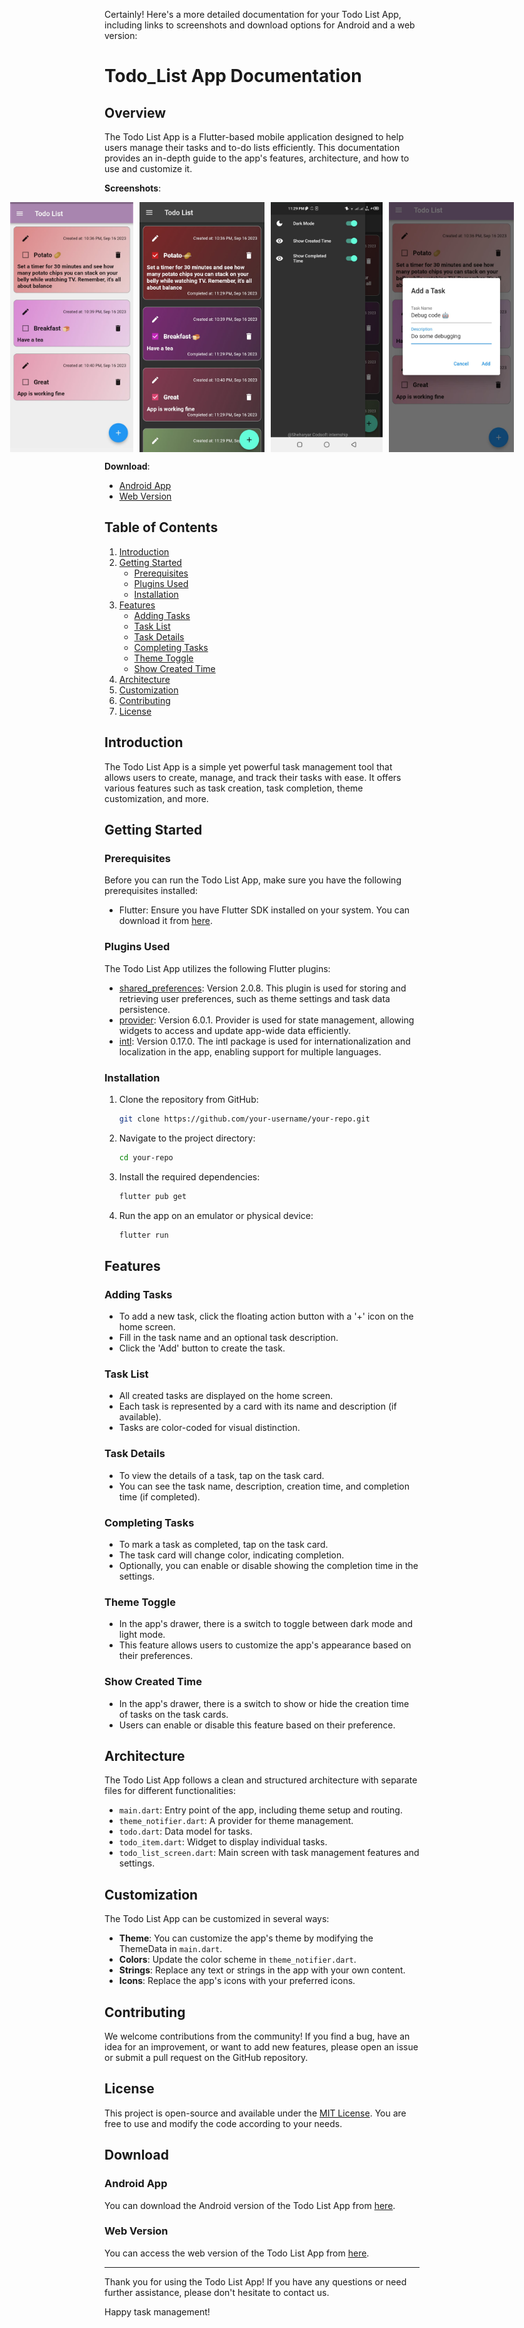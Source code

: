 Certainly! Here's a more detailed documentation for your Todo List App, including links to screenshots and download options for Android and a web version:

# Todo_List App Documentation

## Overview

The Todo List App is a Flutter-based mobile application designed to help users manage their tasks and to-do lists efficiently. This documentation provides an in-depth guide to the app's features, architecture, and how to use and customize it.

**Screenshots**:

<div style="display: flex; justify-content: center;">
  <img src="screenshots/white_theme.jpeg" width="200" height="400" style="margin-right: 10px;" />
  <img src="screenshots/black_theme.jpeg" width="200" height="400" style="margin-right: 10px;" />
  <img src="screenshots/black_theme_drawer.jpeg" width="200" height="400" style="margin-right: 10px;" />
  <img src="screenshots/addingtasks.jpeg" width="200" height="400" />
</div>



**Download**:

- [Android App](#android-app)
- [Web Version](#web-version)

## Table of Contents

1. [Introduction](#introduction)
2. [Getting Started](#getting-started)
    - [Prerequisites](#prerequisites)
    - [Plugins Used](#plugins-used)
    - [Installation](#installation)
3. [Features](#features)
    - [Adding Tasks](#adding-tasks)
    - [Task List](#task-list)
    - [Task Details](#task-details)
    - [Completing Tasks](#completing-tasks)
    - [Theme Toggle](#theme-toggle)
    - [Show Created Time](#show-created-time)
4. [Architecture](#architecture)
5. [Customization](#customization)
6. [Contributing](#contributing)
7. [License](#license)

## Introduction

The Todo List App is a simple yet powerful task management tool that allows users to create, manage, and track their tasks with ease. It offers various features such as task creation, task completion, theme customization, and more.

## Getting Started

### Prerequisites

Before you can run the Todo List App, make sure you have the following prerequisites installed:

- Flutter: Ensure you have Flutter SDK installed on your system. You can download it from [here](https://flutter.dev/docs/get-started/install).

### Plugins Used
The Todo List App utilizes the following Flutter plugins:

- [shared_preferences](https://pub.dev/packages/shared_preferences): Version 2.0.8. This plugin is used for storing and retrieving user preferences, such as theme settings and task data persistence.
- [provider](https://pub.dev/packages/provider): Version 6.0.1. Provider is used for state management, allowing widgets to access and update app-wide data efficiently.
- [intl](https://pub.dev/packages/intl): Version 0.17.0. The intl package is used for internationalization and localization in the app, enabling support for multiple languages.


### Installation

1. Clone the repository from GitHub:

   ```bash
   git clone https://github.com/your-username/your-repo.git
   ```

2. Navigate to the project directory:

   ```bash
   cd your-repo
   ```

3. Install the required dependencies:

   ```bash
   flutter pub get
   ```

4. Run the app on an emulator or physical device:

   ```bash
   flutter run
   ```

## Features

### Adding Tasks

- To add a new task, click the floating action button with a '+' icon on the home screen.
- Fill in the task name and an optional task description.
- Click the 'Add' button to create the task.

### Task List

- All created tasks are displayed on the home screen.
- Each task is represented by a card with its name and description (if available).
- Tasks are color-coded for visual distinction.

### Task Details

- To view the details of a task, tap on the task card.
- You can see the task name, description, creation time, and completion time (if completed).

### Completing Tasks

- To mark a task as completed, tap on the task card.
- The task card will change color, indicating completion.
- Optionally, you can enable or disable showing the completion time in the settings.

### Theme Toggle

- In the app's drawer, there is a switch to toggle between dark mode and light mode.
- This feature allows users to customize the app's appearance based on their preferences.

### Show Created Time

- In the app's drawer, there is a switch to show or hide the creation time of tasks on the task cards.
- Users can enable or disable this feature based on their preference.

## Architecture

The Todo List App follows a clean and structured architecture with separate files for different functionalities:

- `main.dart`: Entry point of the app, including theme setup and routing.
- `theme_notifier.dart`: A provider for theme management.
- `todo.dart`: Data model for tasks.
- `todo_item.dart`: Widget to display individual tasks.
- `todo_list_screen.dart`: Main screen with task management features and settings.

## Customization

The Todo List App can be customized in several ways:

- **Theme**: You can customize the app's theme by modifying the ThemeData in `main.dart`.
- **Colors**: Update the color scheme in `theme_notifier.dart`.
- **Strings**: Replace any text or strings in the app with your own content.
- **Icons**: Replace the app's icons with your preferred icons.

## Contributing

We welcome contributions from the community! If you find a bug, have an idea for an improvement, or want to add new features, please open an issue or submit a pull request on the GitHub repository.

## License

This project is open-source and available under the [MIT License](LICENSE). You are free to use and modify the code according to your needs.



## Download

### Android App

You can download the Android version of the Todo List App from [here](insert-android-app-link-here).

### Web Version

You can access the web version of the Todo List App from [here](insert-web-version-link-here).

---



Thank you for using the Todo List App! If you have any questions or need further assistance, please don't hesitate to contact us.

Happy task management!
